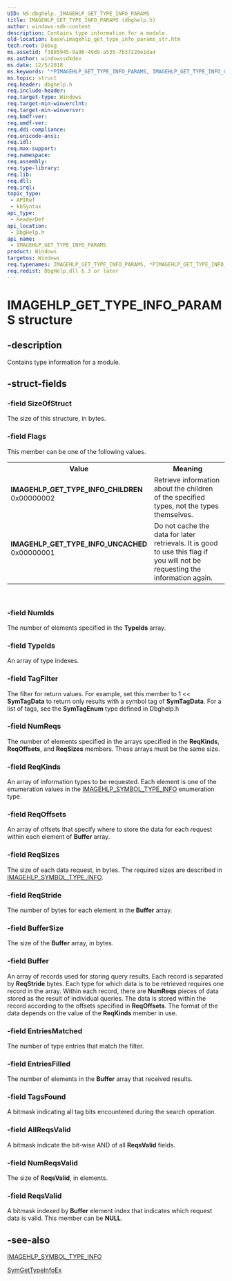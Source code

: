 ```yaml
---
UID: NS:dbghelp._IMAGEHLP_GET_TYPE_INFO_PARAMS
title: IMAGEHLP_GET_TYPE_INFO_PARAMS (dbghelp.h)
author: windows-sdk-content
description: Contains type information for a module.
old-location: base\imagehlp_get_type_info_params_str.htm
tech.root: Debug
ms.assetid: f3885945-9a96-49d9-a535-7b37220e1da4
ms.author: windowssdkdev
ms.date: 12/5/2018
ms.keywords: "*PIMAGEHLP_GET_TYPE_INFO_PARAMS, IMAGEHLP_GET_TYPE_INFO_CHILDREN, IMAGEHLP_GET_TYPE_INFO_PARAMS, IMAGEHLP_GET_TYPE_INFO_PARAMS structure, IMAGEHLP_GET_TYPE_INFO_UNCACHED, PIMAGEHLP_GET_TYPE_INFO_PARAMS, PIMAGEHLP_GET_TYPE_INFO_PARAMS structure pointer, _IMAGEHLP_GET_TYPE_INFO_PARAMS, base.imagehlp_get_type_info_params_str, dbghelp/IMAGEHLP_GET_TYPE_INFO_PARAMS, dbghelp/PIMAGEHLP_GET_TYPE_INFO_PARAMS"
ms.topic: struct
req.header: dbghelp.h
req.include-header: 
req.target-type: Windows
req.target-min-winverclnt: 
req.target-min-winversvr: 
req.kmdf-ver: 
req.umdf-ver: 
req.ddi-compliance: 
req.unicode-ansi: 
req.idl: 
req.max-support: 
req.namespace: 
req.assembly: 
req.type-library: 
req.lib: 
req.dll: 
req.irql: 
topic_type:
 - APIRef
 - kbSyntax
api_type:
 - HeaderDef
api_location:
 - DbgHelp.h
api_name:
 - IMAGEHLP_GET_TYPE_INFO_PARAMS
product: Windows
targetos: Windows
req.typenames: IMAGEHLP_GET_TYPE_INFO_PARAMS, *PIMAGEHLP_GET_TYPE_INFO_PARAMS
req.redist: DbgHelp.dll 6.3 or later
---
```


# IMAGEHLP_GET_TYPE_INFO_PARAMS structure


## -description


Contains type information for a module.


## -struct-fields




### -field SizeOfStruct

The size of this structure, in bytes.


### -field Flags

This member can be one of the following values.

<table>
<tr>
<th>Value</th>
<th>Meaning</th>
</tr>
<tr>
<td width="40%"><a id="IMAGEHLP_GET_TYPE_INFO_CHILDREN"></a><a id="imagehlp_get_type_info_children"></a><dl>
<dt><b>IMAGEHLP_GET_TYPE_INFO_CHILDREN</b></dt>
<dt>0x00000002</dt>
</dl>
</td>
<td width="60%">
Retrieve information about the children of the specified types, not the types themselves.

</td>
</tr>
<tr>
<td width="40%"><a id="IMAGEHLP_GET_TYPE_INFO_UNCACHED"></a><a id="imagehlp_get_type_info_uncached"></a><dl>
<dt><b>IMAGEHLP_GET_TYPE_INFO_UNCACHED</b></dt>
<dt>0x00000001</dt>
</dl>
</td>
<td width="60%">
Do not cache the data for later retrievals. It is good to use this flag if you will not be requesting the information again.

</td>
</tr>
</table>
 


### -field NumIds

The number of elements specified in the <b>TypeIds</b> array.


### -field TypeIds

An array of type indexes.


### -field TagFilter

The filter for return values. For example, set this member to 1 &lt;&lt; <b>SymTagData</b> to return only results with a symbol tag of <b>SymTagData</b>. For a list of tags, see the <b>SymTagEnum</b> type defined in Dbghelp.h


### -field NumReqs

The number of elements specified in the arrays specified in the <b>ReqKinds</b>, <b>ReqOffsets</b>, and <b>ReqSizes</b> members. These arrays must be the same size.


### -field ReqKinds

An array of information types to be requested. Each element is one of the enumeration values in the <a href="https://msdn.microsoft.com/1b21c8dc-240f-4202-bd61-8f9dae0d053a">IMAGEHLP_SYMBOL_TYPE_INFO</a> enumeration type.


### -field ReqOffsets

An array of offsets that specify where to store the data for each request within each element of <b>Buffer</b> array.


### -field ReqSizes

The size of each data request, in bytes. The required sizes are described in <a href="https://msdn.microsoft.com/1b21c8dc-240f-4202-bd61-8f9dae0d053a">IMAGEHLP_SYMBOL_TYPE_INFO</a>.


### -field ReqStride

The number of bytes for each element in the <b>Buffer</b> array.


### -field BufferSize

The size of the <b>Buffer</b> array, in bytes.


### -field Buffer

An array of records used for storing query results. Each record is separated by <b>ReqStride</b> bytes. Each type for which data is to be retrieved requires one record in the array. Within each record, there are <b>NumReqs</b> pieces of data stored as the result of individual queries. The data is stored within the record according to the offsets specified in <b>ReqOffsets</b>. The format of the data depends on the value of the <b>ReqKinds</b> member in use.


### -field EntriesMatched

The number of type entries that match the filter.


### -field EntriesFilled

The number of elements in the <b>Buffer</b> array that received results.


### -field TagsFound

A bitmask indicating all tag bits encountered during the search operation.


### -field AllReqsValid

A bitmask indicate the bit-wise AND of all <b>ReqsValid</b> fields.


### -field NumReqsValid

The size of <b>ReqsValid</b>, in elements.


### -field ReqsValid

A bitmask indexed by <b>Buffer</b> element index that indicates which request data is valid. This member can be <b>NULL</b>.


## -see-also




<a href="https://msdn.microsoft.com/1b21c8dc-240f-4202-bd61-8f9dae0d053a">IMAGEHLP_SYMBOL_TYPE_INFO</a>



<a href="https://msdn.microsoft.com/77e0a8ad-8c75-4bb2-869a-670429475ccc">SymGetTypeInfoEx</a>
 

 

